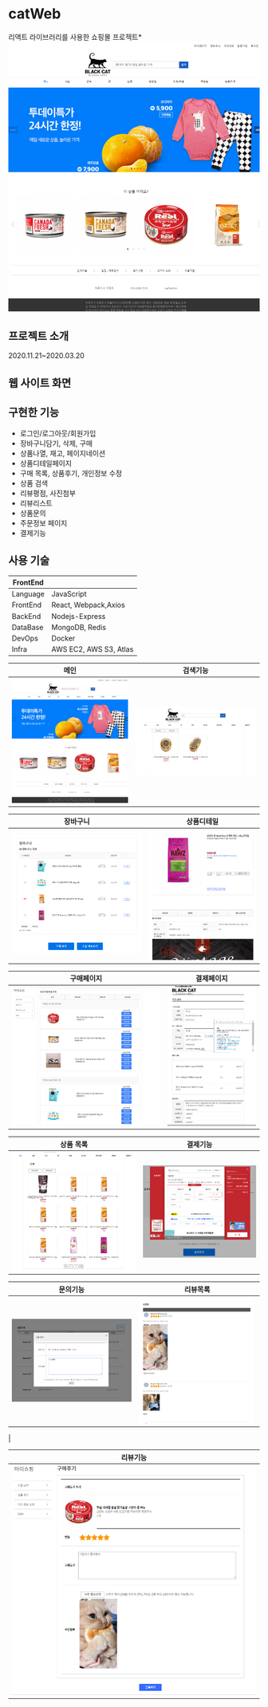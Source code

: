 # catWeb

리액트 라이브러리를 사용한 쇼핑몰 프로젝트*
![](/frontend-react/public/image/catweb.png)

## 프로젝트 소개

2020.11.21~2020.03.20

## 웹 사이트 화면

## 구현한 기능

- 로그인/로그아웃/회원가입
- 장바구니담기, 삭제, 구매
- 상품나열, 재고, 페이지네이션
- 상품디테일페이지
- 구매 목록, 상품후기, 개인정보 수정
- 상품 검색
- 리뷰평점, 사진첨부
- 리뷰리스트
- 상품문의
- 주문정보 페이지
- 결제기능

## 사용 기술

|FrontEnd||
|---|---|
|Language|JavaScript|
|FrontEnd|React, Webpack,Axios|
|BackEnd|Nodejs-Express|
|DataBase|MongoDB, Redis|
|DevOps|Docker|
|Infra|AWS EC2, AWS S3, Atlas|

|                 메인                |               검색기능                |
| :-----------------------------------: | :-----------------------------------: |
| <img src="frontend-react/public/image/catweb (1).png" >    | <img src="frontend-react/public/image/search.png" >   |

|               장바구니                |                상품디테일               |
| :-----------------------------------: | :-----------------------------------: |
| <img src="frontend-react/public/image/cart.png" > | <img src="frontend-react/public/image/detail.png" >  |

|                구매페이지               |               결제페이지             |
| :-----------------------------------: | :-----------------------------------: |
| <img src="frontend-react/public/image/myshowping.png" > | <img src="frontend-react/public/image/pay.png" > |

|               상품 목록               |                 결제기능                |
| :-----------------------------------: | :-----------------------------------: |
| <img src="frontend-react/public/image/productlist.png" > | <img src="frontend-react/public/image/pay1.png" > |

|               문의기능               |                 리뷰목록                |
| :-----------------------------------: | :-----------------------------------: |
| <img src="frontend-react/public/image/que.png" > | <img src="frontend-react/public/image/reviewlist.png" > |
|

|                           리뷰기능                        |
| :------------------------------------------------------: | 
| <img src="frontend-react/public/image/writereview.png" > |
